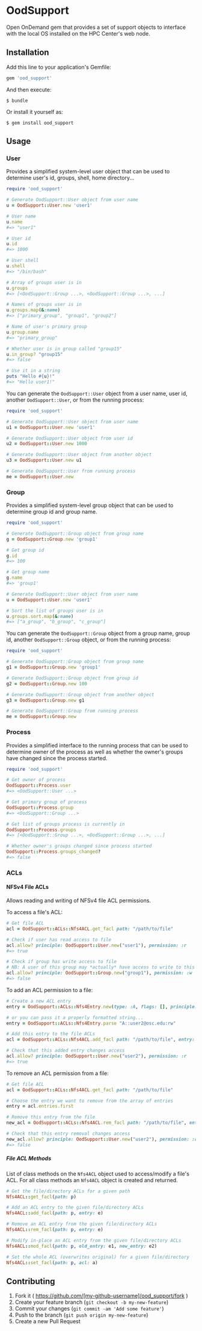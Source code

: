 # OodSupport

Open OnDemand gem that provides a set of support objects to interface with the
local OS installed on the HPC Center's web node.

## Installation

Add this line to your application's Gemfile:

```ruby
gem 'ood_support'
```

And then execute:

    $ bundle

Or install it yourself as:

    $ gem install ood_support

## Usage

### User

Provides a simplified system-level user object that can be used to determine
user's id, groups, shell, home directory...

```ruby
require 'ood_support'

# Generate OodSupport::User object from user name
u = OodSupport::User.new 'user1'

# User name
u.name
#=> "user1"

# User id
u.id
#=> 1000

# User shell
u.shell
#=> "/bin/bash"

# Array of groups user is in
u.groups
#=> [<OodSupport::Group ...>, <OodSupport::Group ...>, ...]

# Names of groups user is in
u.groups.map(&:name)
#=> ["primary_group", "group1", "group2"]

# Name of user's primary group
u.group.name
#=> "primary_group"

# Whether user is in group called "group15"
u.in_group? "group15"
#=> false

# Use it in a string
puts "Hello #{u}!"
#=> "Hello user1!"
```

You can generate the `OodSupport::User` object from a user name, user id,
another `OodSupport::User`, or from the running process:

```ruby
require 'ood_support'

# Generate OodSupport::User object from user name
u1 = OodSupport::User.new 'user1'

# Generate OodSupport::User object from user id
u2 = OodSupport::User.new 1000

# Generate OodSupport::User object from another object
u3 = OodSupport::User.new u1

# Generate OodSupport::User from running process
me = OodSupport::User.new
```

### Group

Provides a simplified system-level group object that can be used to determine
group id and group name.

```ruby
require 'ood_support'

# Generate OodSupport::Group object from group name
g = OodSupport::Group.new 'group1'

# Get group id
g.id
#=> 100

# Get group name
g.name
#=> 'group1'

# Generate OodSupport::User object from user name
u = OodSupport::User.new 'user1'

# Sort the list of groups user is in
u.groups.sort.map(&:name)
#=> ["a_group", "b_group", "c_group"]
```

You can generate the `OodSupport::Group` object from a group name, group id,
another `OodSupport::Group` object, or from the running process:

```ruby
require 'ood_support'

# Generate OodSupport::Group object from group name
g1 = OodSupport::Group.new 'group1'

# Generate OodSupport::Group object from group id
g2 = OodSupport::Group.new 100

# Generate OodSupport::Group object from another object
g3 = OodSupport::Group.new g1

# Generate OodSupport::Group from running process
me = OodSupport::Group.new
```

### Process

Provides a simplified interface to the running process that can be used to
determine owner of the process as well as whether the owner's groups have
changed since the process started.

```ruby
require 'ood_support'

# Get owner of process
OodSupport::Process.user
#=> <OodSupport::User ...>

# Get primary group of process
OodSupport::Process.group
#=> <OodSupport::Group ...>

# Get list of groups process is currently in
OodSupport::Process.groups
#=> [<OodSupport::Group ...>, <OodSupport::Group ...>, ...]

# Whether owner's groups changed since process started
OodSupport::Process.groups_changed?
#=> false
```

### ACLs

#### NFSv4 File ACLs

Allows reading and writing of NFSv4 file ACL permissions.

To access a file's ACL:

```ruby
# Get file ACL
acl = OodSupport::ACLs::Nfs4ACL.get_facl path: "/path/to/file"

# Check if user has read access to file
acl.allow? principle: OodSupport::User.new("user1"), permission: :r
#=> true

# Check if group has write access to file
# NB: A user of this group may *actually* have access to write to this file
acl.allow? principle: OodSupport::Group.new("group1"), permission: :w
#=> false
```

To add an ACL permission to a file:

```ruby
# Create a new ACL entry
entry = OodSupport::ACLs::Nfs4Entry.new(type: :A, flags: [], principle: "user2", domain: "osc.edu", permissions: [:r, :w])

# or you can pass it a properly formatted string...
entry = OodSupport::ACLs::Nfs4Entry.parse "A::user2@osc.edu:rw"

# Add this entry to the file ACLs
acl = OodSupport::ACLs::Nfs4ACL.add_facl path: "/path/to/file", entry: entry

# Check that this added entry changes access
acl.allow? principle: OodSupport::User.new("user2"), permission: :r
#=> true
```

To remove an ACL permission from a file:

```ruby
# Get file ACL
acl = OodSupport::ACLs::Nfs4ACL.get_facl path: "/path/to/file"

# Choose the entry we want to remove from the array of entries
entry = acl.entries.first

# Remove this entry from the file
new_acl = OodSupport::ACLs::Nfs4ACL.rem_facl path: "/path/to/file", entry: entry

# Check that this entry removal changes access
new_acl.allow? principle: OodSupport::User.new("user2"), permission: :r
#=> false
```

##### File ACL Methods

List of class methods on the `Nfs4ACL` object used to access/modify a file's
ACL. For all class methods an `Nfs4ACL` object is created and returned.

```ruby
# Get the file/directory ACLs for a given path
Nfs4ACL::get_facl(path: p)

# Add an ACL entry to the given file/directory ACLs
Nfs4ACL::add_facl(path: p, entry: e)

# Remove an ACL entry from the given file/directory ACLs
Nfs4ACL::rem_facl(path: p, entry: e)

# Modify in-place an ACL entry from the given file/directory ACLs
Nfs4ACL::mod_facl(path: p, old_entry: e1, new_entry: e2)

# Set the whole ACL (overwrites original) for a given file/directory
Nfs4ACL::set_facl(path: p, acl: a)
```

## Contributing

1. Fork it ( https://github.com/[my-github-username]/ood_support/fork )
2. Create your feature branch (`git checkout -b my-new-feature`)
3. Commit your changes (`git commit -am 'Add some feature'`)
4. Push to the branch (`git push origin my-new-feature`)
5. Create a new Pull Request
